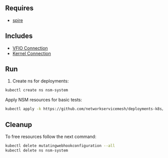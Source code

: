## Requires

- [spire](../spire)

## Includes

- [VFIO Connection](../use-cases/Vfio2Noop)
- [Kernel Connection](../use-cases/SriovKernel2Noop)

## Run

1. Create ns for deployments:
```bash
kubectl create ns nsm-system
```

Apply NSM resources for basic tests:
```bash
kubectl apply -k https://github.com/networkservicemesh/deployments-k8s/examples/sriov?ref=ada76c414bab829c52a76048232520d83e55ddd1
```

## Cleanup

To free resources follow the next command:
```bash
kubectl delete mutatingwebhookconfiguration --all
kubectl delete ns nsm-system
```

